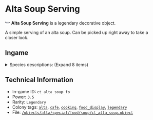 # Alta Soup Serving

<img src="https://raw.githubusercontent.com/Ceterai/Enternia/main/objects/alta/special/food/soup/icon.png" alt="Alta Soup Serving icon" loading="lazy" height="16px" width="auto" /> **Alta Soup Serving** is a legendary decorative object.

A simple serving of an alta soup. Can be picked up right away to take a closer look.

## Ingame

<details markdown="1"><summary>Species descriptions: (Expand 8 items)</summary>

- Alta: Oa-a, a soup! I wonder which one it is~
- Apex: A likely sweet soup in a bowl. Should I take it?
- Avian: Ooh, a tasty soup! I bet it tastes just as good as it looks. Only one way to find out!
- Floran: Ssome soup. Floran shell enjoy itsss sswetnesss!
- Glitch: Hungry. I should give this soup a taste.
- Human: Oh, this looks tasty! I think I should try it. Just a bit.
- Hylotl: What a wonderful culinary miracle! I wonder if I could claim it.
- Novakid: This goodness is smellin' very nice!

</details>

## Technical Information

- In-game ID: `ct_alta_soup_fo`
- Power: `3.5`
- Rarity: `Legendary`
- Colony tags: [`alta`](https://ceterai.github.io/MyEnternia/Wiki/Tags/Alta), [`cafe`](https://ceterai.github.io/MyEnternia/Wiki/Tags/Cafe), [`cooking`](https://ceterai.github.io/MyEnternia/Wiki/Tags/Cooking), [`food_display`](https://ceterai.github.io/MyEnternia/Wiki/Tags/FoodDisplay), [`legendary`](https://ceterai.github.io/MyEnternia/Wiki/Tags/Legendary)
- File: [`/objects/alta/special/food/soup/ct_alta_soup.object`](https://github.com/Ceterai/Enternia/blob/main/objects/alta/special/food/soup/ct_alta_soup.object)
